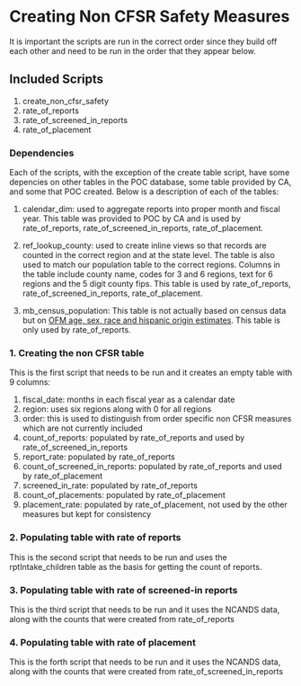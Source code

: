 # Creating Non CFSR Safety Measures

It is important the scripts are run in the correct order since they build off each other and need to be run in the order that they appear below.

## Included Scripts
    
1. create_non_cfsr_safety
2. rate_of_reports
3. rate_of_screened_in_reports
4. rate_of_placement

### Dependencies

Each of the scripts, with the exception of the create table script, have some depencies on other tables in the POC database, some table provided by CA, and some that POC created. Below is a description of each of the tables:

1. calendar_dim: used to aggregate reports into proper month and fiscal year. This table was provided to POC by CA and is used by rate_of_reports, rate_of_screened_in_reports, rate_of_placement.

2. ref_lookup_county: used to create inline views so that records are counted in the correct region and at the state level. The table is also used to match our population table to the correct regions. Columns in the table include county name, codes for 3 and 6 regions, text for 6 regions and the 5 digit county fips. This table is used by rate_of_reports, rate_of_screened_in_reports, rate_of_placement.

3. mb_census_population: This table is not actually based on census data but on [OFM age, sex, race and hispanic origin estimates](http://www.ofm.wa.gov/pop/asr/default.asp). This table is only used by rate_of_reports.

### 1. Creating the non CFSR table

This is the first script that needs to be run and it creates an empty table with 9 columns:

1. fiscal_date: months in each fiscal year as a calendar date
2. region: uses six regions along with 0 for all regions
3. order: this is used to distinguish from order specific non CFSR measures which are not currently included
4. count_of_reports: populated by rate_of_reports and used by rate_of_screened_in_reports
5. report_rate: populated by rate_of_reports
6. count_of_screened_in_reports: populated by rate_of_reports and used by rate_of_placement
7. screened_in_rate: populated by rate_of_reports
8. count_of_placements: populated by rate_of_placement
9. placement_rate: populated by rate_of_placement, not used by the other measures but kept for consistency

### 2. Populating table with rate of reports

This is the second script that needs to be run and uses the rptIntake_children table as the basis for getting the count of reports. 

### 3. Populating table with rate of screened-in reports

This is the third script that needs to be run and it uses the NCANDS data, along with the counts that were created from rate_of_reports

### 4. Populating table with rate of placement

This is the forth script that needs to be run and it uses the NCANDS data, along with the counts that were created from rate_of_screened_in_reports

